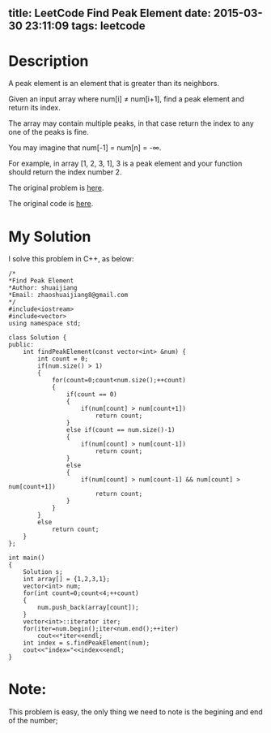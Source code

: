 title: LeetCode Find Peak Element
date: 2015-03-30 23:11:09
tags: leetcode
---

# Description
A peak element is an element that is greater than its neighbors.

Given an input array where num[i] ≠ num[i+1], find a peak element and return its index.

The array may contain multiple peaks, in that case return the index to any one of the peaks is fine.

You may imagine that num[-1] = num[n] = -∞.

For example, in array [1, 2, 3, 1], 3 is a peak element and your function should return the index number 2.

The original problem is [here](https://leetcode.com/problems/find-peak-element/ "Problem").

The original code is [here](https://github.com/shuaijiang/LeetCode/blob/master/Find_Peak_Element.cpp "Code").
<!--more-->

# My Solution
I solve this problem in C++, as below:

	/*
	*Find Peak Element
	*Author: shuaijiang
	*Email: zhaoshuaijiang8@gmail.com
	*/
	#include<iostream>
	#include<vector>
	using namespace std;
	
	class Solution {
	public:
	    int findPeakElement(const vector<int> &num) {
	        int count = 0;
	        if(num.size() > 1)
	        {
	        	for(count=0;count<num.size();++count)
		        {
		        	if(count == 0)
		        	{
		        		if(num[count] > num[count+1])
		        			return count;
		        	}
		        	else if(count == num.size()-1)
		        	{
		        		if(num[count] > num[count-1])
		        			return count;
		        	}
		        	else
		        	{
		        		if(num[count] > num[count-1] && num[count] > num[count+1]) 
		        			return count;
		        	}
		        }
	        }
	        else
	        	return count;
	    }
	};
	
	int main() 
	{
		Solution s;
		int array[] = {1,2,3,1};
		vector<int> num;
		for(int count=0;count<4;++count)
		{
			num.push_back(array[count]);
		}
		vector<int>::iterator iter;
		for(iter=num.begin();iter<num.end();++iter)
			cout<<*iter<<endl;
		int index = s.findPeakElement(num);
		cout<<"index="<<index<<endl;
	}

# Note:
This problem is easy, the only thing we need to note is the begining and end of the number;
